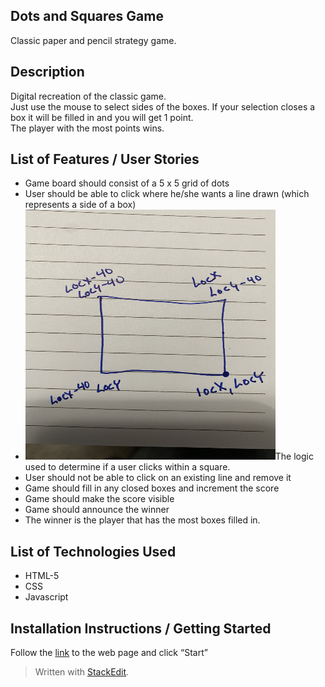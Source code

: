 <!DOCTYPE html>
<html>

<head>
  <meta charset="utf-8">
  <meta name="viewport" content="width=device-width, initial-scale=1.0">
  
  <link rel="stylesheet" href="https://stackedit.io/style.css" />
</head>

<body class="stackedit">
  <div class="stackedit__html"><h2 id="dots-and-squares-game">Dots and Squares Game</h2>
<p>Classic paper and pencil strategy game.</p>
<h2 id="description">Description</h2>
<p>Digital recreation of the classic game.<br>
Just use the mouse to select sides of the boxes. If your selection closes a box it will be filled in and you will get 1 point.<br>
The player with the most points wins.</p>
<h2 id="list-of-features--user-stories">List of Features / User Stories</h2>
<ul>
<li>Game board should consist of a 5 x 5 grid of dots</li>
<li>User should be able to click where he/she wants a line drawn (which represents a side of a box)</li>
<li><img src="./IMG-0494.jpg" width="400" height="400" align="wrap">The logic used to determine if a user clicks within a square.</li>
<li>User should not be able to click on an existing line and remove it</li>
<li>Game should fill in any closed boxes and increment the score</li>
<li>Game should make the score visible</li>
<li>Game should announce the winner</li>
<li>The winner is the player that has the most boxes filled in.</li>
</ul>
<h2 id="list-of-technologies-used">List of Technologies Used</h2>
<ul>
<li>HTML-5</li>
<li>CSS</li>
<li>Javascript</li>
</ul>
<h2 id="installation-instructions--getting-started">Installation Instructions / Getting Started</h2>
<p>Follow the <a href="https://shaddecker.github.io/dots-and-squares-game/">link</a> to the web page and click “Start”</p>
<blockquote>
<p>Written with <a href="https://stackedit.io/">StackEdit</a>.</p>
</blockquote>
</div>
</body>

</html>
